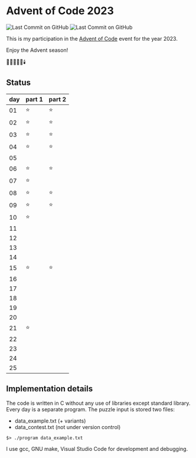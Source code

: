 # Advent of Code 2023

![Last Commit on GitHub](https://img.shields.io/github/license/piscilus/aoc23)
![Last Commit on GitHub](https://img.shields.io/github/last-commit/piscilus/aoc23)

This is my participation in the [Advent of Code](https://adventofcode.com/2023)
event for the year 2023.

Enjoy the Advent season!

🌟🎄🎅🎁🔔🕯️

## Status

| day | part 1 | part 2 |
|-----|--------|--------|
| 01  | ⭐      | ⭐      |
| 02  | ⭐      | ⭐      |
| 03  | ⭐      | ⭐      |
| 04  | ⭐      | ⭐      |
| 05  |        |        |
| 06  | ⭐      | ⭐      |
| 07  | ⭐      |        |
| 08  | ⭐      | ⭐      |
| 09  | ⭐      | ⭐      |
| 10  | ⭐      |        |
| 11  |        |        |
| 12  |        |        |
| 13  |        |        |
| 14  |        |        |
| 15  | ⭐      | ⭐      |
| 16  |        |        |
| 17  |        |        |
| 18  |        |        |
| 19  |        |        |
| 20  |        |        |
| 21  | ⭐      |        |
| 22  |        |        |
| 23  |        |        |
| 24  |        |        |
| 25  |        |        |

## Implementation details

The code is written in C without any use of libraries except standard library.
Every day is a separate program. The puzzle input is stored two files:

- data_example.txt (+ variants)
- data_contest.txt (not under version control)

```console
$> ./program data_example.txt
```

I use gcc, GNU make, Visual Studio Code for development and debugging.
